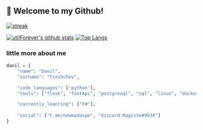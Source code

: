 ## 👋 Welcome to my Github!

[![streak](https://github-readme-streak-stats.herokuapp.com/?user=madaspe&theme=calm)](https://github.com/Madaspe)

[![utilForever's github stats](https://github-readme-stats.vercel.app/api?username=madaspe&show_icons=true&theme=dracula)](https://github.com/Madaspe)
[![Top Langs](https://github-readme-stats.vercel.app/api/top-langs/?username=madaspe&layout=compact&langs_count=8&theme=dracula)](https://github.com/Madaspe)
### little more about me
```python
danil = {
    "name": "Danil",
    "surname": "Treshchev",

    "code_languages": ['python'],
    "tools": ["flask", "fastApi", "postgresql", "sql", "linux", "docker", "git", "redis", "mongodb", "asyncio", "aiohttp"],

    "currently_leanring": ["F#"],
    
    "social": ["t.me/newmadaspe", "discord:Magiste#9934"]
}
```
